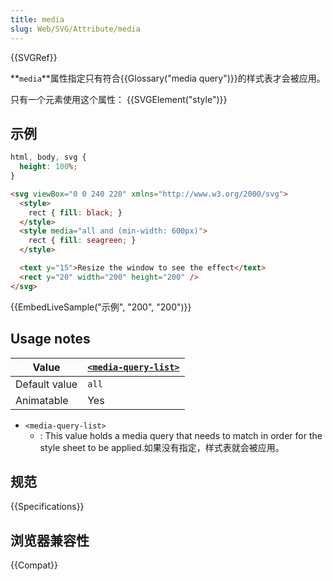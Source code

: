 ```yaml
---
title: media
slug: Web/SVG/Attribute/media
---
```

{{SVGRef}}

**`media`**属性指定只有符合{{Glossary("media query")}}的样式表才会被应用。

只有一个元素使用这个属性： {{SVGElement("style")}}

## 示例

```css hidden
html, body, svg {
  height: 100%;
}
```

```html
<svg viewBox="0 0 240 220" xmlns="http://www.w3.org/2000/svg">
  <style>
    rect { fill: black; }
  </style>
  <style media="all and (min-width: 600px)">
    rect { fill: seagreen; }
  </style>

  <text y="15">Resize the window to see the effect</text>
  <rect y="20" width="200" height="200" />
</svg>
```

{{EmbedLiveSample("示例", "200", "200")}}

## Usage notes

| Value         | [`<media-query-list>`](/zh-CN/docs/Web/CSS/@media#media-query-list) |
| ------------- | ------------------------------------------------------------------- |
| Default value | `all`                                                               |
| Animatable    | Yes                                                                 |

- `<media-query-list>`
  - : This value holds a media query that needs to match in order for the style sheet to be applied.如果没有指定，样式表就会被应用。

## 规范

{{Specifications}}

## 浏览器兼容性

{{Compat}}
